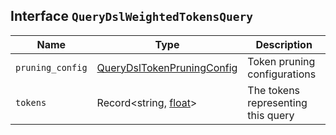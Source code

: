## Interface `QueryDslWeightedTokensQuery`

| Name | Type | Description |
| - | - | - |
| `pruning_config` | [QueryDslTokenPruningConfig](./QueryDslTokenPruningConfig.md) | Token pruning configurations |
| `tokens` | Record<string, [float](./float.md)> | The tokens representing this query |
